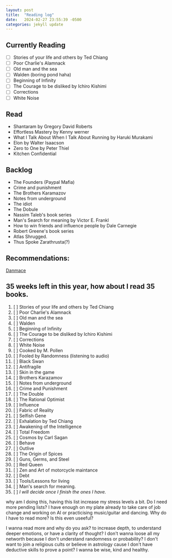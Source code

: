 ```yaml
---
layout: post
title:  "Reading log"
date:   2024-02-27 23:55:39 -0500
categories: jekyll update
---
```



## Currently Reading

* [ ] Stories of your life and others by Ted Chiang
* [ ] Poor Charlie's Alamnack
* [ ] Old man and the sea
* [ ] Walden (boring pond haha)
* [ ] Beginning of Infinity
* [ ] The Courage to be disliked by Ichiro Kishimi
* [ ] Corrections
* [ ] White Noise

## Read

* Shantaram by Gregory David Roberts
* Effortless Mastery by Kenny werner
* What I Talk About When I Talk About Running by Haruki Murakami
* Elon by Walter Isaacson
* Zero to One by Peter Thiel
* Kitchen Confidential

## Backlog

* The Founders (Paypal Mafia)
* Crime and punishment
* The Brothers Karamazov
* Notes from underground
* The idiot
* The Dobule
* Nassim Taleb's book series
* Man's Search for meaning by Victor E. Frankl
* How to win friends and influence people by Dale Carnegie
* Robert Greene's book series
* Atlas Shrugged.
* Thus Spoke Zarathrusta(?)


## Recommendations:

[Danmace](https://danmace.com/books-for-filmmakers-to-turn-boring-storytelling-into-engaging-narratives/)




## 35 weeks left in this year, how about I read 35 books.

1. [ ] Stories of your life and others by Ted Chiang
2. [ ] Poor Charlie's Alamnack
3. [ ] Old man and the sea
4. [ ] Walden
5. [ ] Beginning of Infinity
6. [ ] The Courage to be disliked by Ichiro Kishimi
7. [ ] Corrections
8. [ ] White Noise
9. [ ] Cooked by M. Pollen
10. [ ] Fooled by Randomness (listening to audio)
11. [ ] Black Swan
12. [ ] Antifragile
13. [ ] Skin in the game
14. [ ] Brothers Karazamov
15. [ ] Notes from underground
16. [ ] Crime and Punishment
17. [ ] The Double
18. [ ] The Rational Optimist
19. [ ] Influence
20. [ ] Fabric of Reality
21. [ ] Selfish Gene
22. [ ] Exhalation by Ted Chiang
23. [ ] Awakening of the Intelligence
24. [ ] Total Freedom
25. [ ] Cosmos by Carl Sagan
26. [ ] Behave
27. [ ] Outlive
28. [ ] The Origin of Spices
29. [ ] Guns, Germs, and Steel
30. [ ] Red Queen
31. [ ] Zen and Art of motorcycle maintance
32. [ ] Debt
33. [ ] Tools/Lessons for living
34. [ ] Man's search for meaning.
35. [ ] _I will decide once I finish the ones I have._


why am I doing this, having this list increase my stress levels a bit. Do I need more pending lists? I have enough on my plate already to take care of job change and working on AI or practicising music/guitar and dancing. Why do I have to read more? Is this even useeful?

I wanna read more and why do you ask? to increase depth, to understand deeper emotions, or have a clarity of thought? I don't wanna loose all my networth because I don't understand randomness or probability? I don't want to join a religious cults or believe in astrology cause I don't have deductive skills to prove a point? I wanna be wise, kind and healthy.
